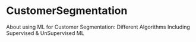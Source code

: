 # CustomerSegmentation
About using ML for Customer Segmentation: Different Algorithms
Including Supervised & UnSupervised ML
